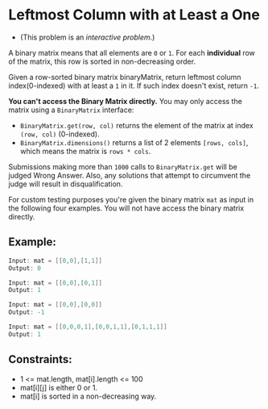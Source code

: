# Leftmost Column with at Least a One

* (This problem is an *interactive problem*.)

A binary matrix means that all elements are `0` or `1`. For each **individual** row of the matrix, this row is sorted in non-decreasing order.

Given a row-sorted binary matrix binaryMatrix, return leftmost column index(0-indexed) with at least a `1` in it. If such index doesn't exist, return `-1`.

**You can't access the Binary Matrix directly.**  You may only access the matrix using a `BinaryMatrix` interface:

* `BinaryMatrix.get(row, col)` returns the element of the matrix at index `(row, col)` (0-indexed).
* `BinaryMatrix.dimensions()` returns a list of 2 elements `[rows, cols]`, which means the matrix is `rows * cols`.

Submissions making more than `1000` calls to `BinaryMatrix.get` will be judged Wrong Answer.  Also, any solutions that attempt to circumvent the judge will result in disqualification.

For custom testing purposes you're given the binary matrix `mat` as input in the following four examples. You will not have access the binary matrix directly.

## Example:
``` c
Input: mat = [[0,0],[1,1]]
Output: 0

Input: mat = [[0,0],[0,1]]
Output: 1

Input: mat = [[0,0],[0,0]]
Output: -1

Input: mat = [[0,0,0,1],[0,0,1,1],[0,1,1,1]]
Output: 1
```

## Constraints:
* 1 <= mat.length, mat[i].length <= 100
* mat[i][j] is either 0 or 1.
* mat[i] is sorted in a non-decreasing way.
